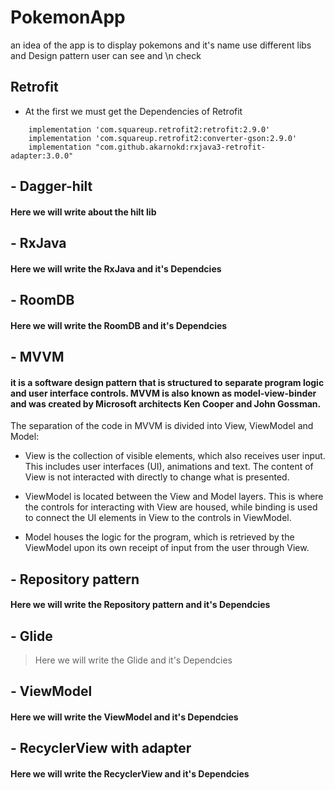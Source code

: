 # PokemonApp
an idea of the app is to display pokemons and it's name use different libs and Design pattern user can see and \n check
## Retrofit 
- At the first we must get the Dependencies of Retrofit 
```
    implementation 'com.squareup.retrofit2:retrofit:2.9.0'
    implementation 'com.squareup.retrofit2:converter-gson:2.9.0'
    implementation "com.github.akarnokd:rxjava3-retrofit-adapter:3.0.0"
```

## - Dagger-hilt
#### Here we will write about the hilt lib
## - RxJava
#### Here we will write the RxJava and it's Dependcies
## - RoomDB
#### Here we will write the RoomDB and it's Dependcies
## - MVVM
#### it is a software design pattern that is structured to separate program logic and user interface controls. MVVM is also known as model-view-binder and was created by Microsoft architects Ken Cooper and John Gossman.

The separation of the code in MVVM is divided into View, ViewModel and Model:

- View is the collection of visible elements, which also receives user input. This includes user interfaces (UI), animations and text. The content of View is not interacted with directly to change what is presented.

- ViewModel is located between the View and Model layers. This is where the controls for interacting with View are housed, while binding is used to connect the UI elements in View to the controls in ViewModel.

- Model houses the logic for the program, which is retrieved by the ViewModel upon its own receipt of input from the user through View.
## - Repository pattern
#### Here we will write the Repository pattern and it's Dependcies
## - Glide
> Here we will write the Glide and it's Dependcies
## - ViewModel
#### Here we will write the ViewModel and it's Dependcies
## - RecyclerView with adapter
#### Here we will write the RecyclerView and it's Dependcies

